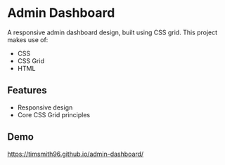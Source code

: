 # Admin Dashboard

A responsive admin dashboard design, built using CSS grid. This project makes use of:

- CSS
- CSS Grid
- HTML

## Features

- Responsive design
- Core CSS Grid principles

## Demo

https://timsmith96.github.io/admin-dashboard/

